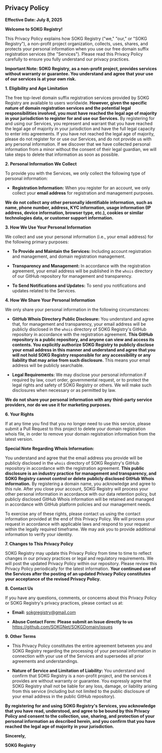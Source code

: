 ## Privacy Policy

**Effective Date: July 8, 2025**

**Welcome to SOKG Registry!**

This Privacy Policy explains how SOKG Registry ("we," "our," or "SOKG Registry"), a non-profit project organization, collects, uses, shares, and protects your personal information when you use our free domain suffix registration services (the "Services"). Please read this Privacy Policy carefully to ensure you fully understand our privacy practices.

**Important Note: SOKG Registry, as a non-profit project, provides services without warranty or guarantee. You understand and agree that your use of our services is at your own risk.**

**1. Eligibility and Age Limitation**

The free top-level domain suffix registration services provided by SOKG Registry are available to users worldwide. **However, given the specific nature of domain registration services and the potential legal responsibilities involved, you must have reached the legal age of majority in your jurisdiction to register for and use our Services.** By registering for and using our Services, you represent and warrant that you have reached the legal age of majority in your jurisdiction and have the full legal capacity to enter into agreements. If you have not reached the legal age of majority, please do not register for or use our Services, and do not provide us with any personal information. If we discover that we have collected personal information from a minor without the consent of their legal guardian, we will take steps to delete that information as soon as possible.

**2. Personal Information We Collect**

To provide you with the Services, we only collect the following type of personal information:

* **Registration Information:** When you register for an account, we only collect your **email address** for registration and management purposes.

**We do not collect any other personally identifiable information, such as name, phone number, address, KYC information, usage information (IP address, device information, browser type, etc.), cookies or similar technologies data, or customer support information.**

**3. How We Use Your Personal Information**

We collect and use your personal information (i.e., your email address) for the following primary purposes:

* **To Provide and Maintain the Services:** Including account registration and management, and domain registration management.

* **Transparency and Management:** In accordance with the registration agreement, your email address will be published in the `whois` directory of our GitHub repository for management and transparency.

* **To Send Notifications and Updates:** To send you notifications and updates related to the Services.

**4. How We Share Your Personal Information**

We only share your personal information in the following circumstances:

* **GitHub Whois Directory Public Disclosure:** You understand and agree that, for management and transparency, your email address will be publicly disclosed in the `whois` directory of SOKG Registry's GitHub repository in accordance with the registration agreement. **This GitHub repository is a public repository, and anyone can view and access its contents. You explicitly authorize SOKG Registry to publicly disclose your email address in this manner and understand and agree that you will not hold SOKG Registry responsible for any accessibility or any liability that may arise from such disclosure.** This means your email address will be publicly searchable.

* **Legal Requirements:** We may disclose your personal information if required by law, court order, governmental request, or to protect the legal rights and safety of SOKG Registry or others. We will make such disclosures when necessary or as permitted by law.

**We do not share your personal information with any third-party service providers, nor do we use it for marketing purposes.**

**6. Your Rights**

If at any time you find that you no longer need to use this service, please submit a Pull Request to this project to delete your domain registration whois file, in order to remove your domain registration information from the latest version.

**Special Note Regarding Whois Information:**

You understand and agree that the email address you provide will be publicly disclosed in the `whois` directory of SOKG Registry's GitHub repository in accordance with the registration agreement. **This public disclosure is an industry practice for management and transparency, and SOKG Registry cannot control or delete publicly disclosed GitHub Whois information.** By registering a domain name, you acknowledge and agree to this rule. After you close your account, SOKG Registry will process your other personal information in accordance with our data retention policy, but publicly disclosed GitHub Whois information will be retained and managed in accordance with GitHub platform policies and our management needs.

To exercise any of these rights, please contact us using the contact information provided at the end of this Privacy Policy. We will process your request in accordance with applicable laws and respond to your request within the legally required timeframe. We may ask you to provide additional information to verify your identity.

**7. Changes to This Privacy Policy**

SOKG Registry may update this Privacy Policy from time to time to reflect changes in our privacy practices or legal and regulatory requirements. We will post the updated Privacy Policy within our repository. Please review this Privacy Policy periodically for the latest information. **Your continued use of the Services after the posting of an updated Privacy Policy constitutes your acceptance of the revised Privacy Policy.**

**8. Contact Us**

If you have any questions, comments, or concerns about this Privacy Policy or SOKG Registry's privacy practices, please contact us at:

* **Email:** sokgregistry@gmail.com

* **Abuse Contact Form:** **Please submit an Issue directly to us** <https://github.com/SOKGNet/SOKGDomain/issues>

**9. Other Terms**

* This Privacy Policy constitutes the entire agreement between you and SOKG Registry regarding the processing of your personal information in connection with your use of the Services and supersedes all prior agreements and understandings.

* **Nature of Service and Limitation of Liability:** You understand and confirm that SOKG Registry is a non-profit project, and the services it provides are without warranty or guarantee. You expressly agree that SOKG Registry shall not be liable for any loss, damage, or liability arising from this service (including but not limited to the public disclosure of your email address in the public GitHub repository).

**By registering for and using SOKG Registry's Services, you acknowledge that you have read, understood, and agree to be bound by this Privacy Policy and consent to the collection, use, sharing, and protection of your personal information as described herein, and you confirm that you have reached the legal age of majority in your jurisdiction.**

**Sincerely,**

**SOKG Registry**